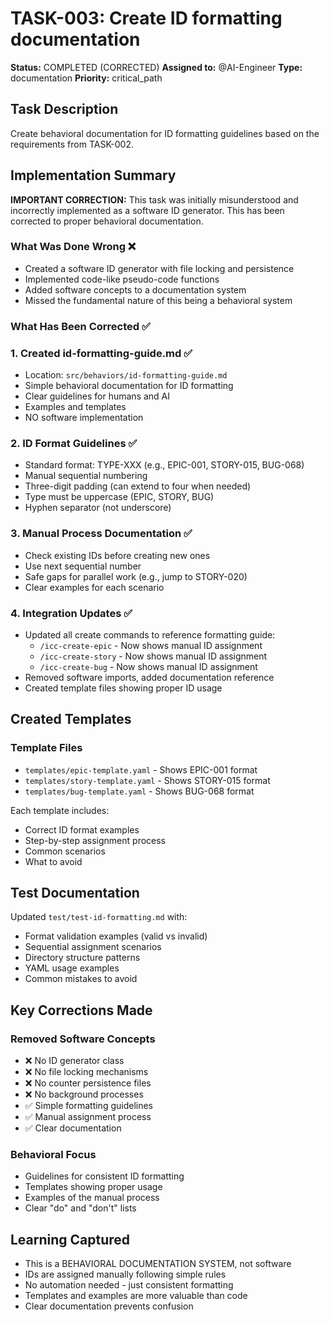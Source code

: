 # TASK-003: Create ID formatting documentation

**Status:** COMPLETED (CORRECTED)
**Assigned to:** @AI-Engineer
**Type:** documentation
**Priority:** critical_path

## Task Description
Create behavioral documentation for ID formatting guidelines based on the requirements from TASK-002.

## Implementation Summary

**IMPORTANT CORRECTION:** This task was initially misunderstood and incorrectly implemented as a software ID generator. This has been corrected to proper behavioral documentation.

### What Was Done Wrong ❌
- Created a software ID generator with file locking and persistence
- Implemented code-like pseudo-code functions
- Added software concepts to a documentation system
- Missed the fundamental nature of this being a behavioral system

### What Has Been Corrected ✅

### 1. **Created id-formatting-guide.md** ✅
- Location: `src/behaviors/id-formatting-guide.md`
- Simple behavioral documentation for ID formatting
- Clear guidelines for humans and AI
- Examples and templates
- NO software implementation

### 2. **ID Format Guidelines** ✅
- Standard format: TYPE-XXX (e.g., EPIC-001, STORY-015, BUG-068)
- Manual sequential numbering
- Three-digit padding (can extend to four when needed)
- Type must be uppercase (EPIC, STORY, BUG)
- Hyphen separator (not underscore)

### 3. **Manual Process Documentation** ✅
- Check existing IDs before creating new ones
- Use next sequential number
- Safe gaps for parallel work (e.g., jump to STORY-020)
- Clear examples for each scenario

### 4. **Integration Updates** ✅
- Updated all create commands to reference formatting guide:
  - `/icc-create-epic` - Now shows manual ID assignment
  - `/icc-create-story` - Now shows manual ID assignment
  - `/icc-create-bug` - Now shows manual ID assignment
- Removed software imports, added documentation reference
- Created template files showing proper ID usage

## Created Templates

### Template Files
- `templates/epic-template.yaml` - Shows EPIC-001 format
- `templates/story-template.yaml` - Shows STORY-015 format
- `templates/bug-template.yaml` - Shows BUG-068 format

Each template includes:
- Correct ID format examples
- Step-by-step assignment process
- Common scenarios
- What to avoid

## Test Documentation
Updated `test/test-id-formatting.md` with:
- Format validation examples (valid vs invalid)
- Sequential assignment scenarios
- Directory structure patterns
- YAML usage examples
- Common mistakes to avoid

## Key Corrections Made

### Removed Software Concepts
- ❌ No ID generator class
- ❌ No file locking mechanisms
- ❌ No counter persistence files
- ❌ No background processes
- ✅ Simple formatting guidelines
- ✅ Manual assignment process
- ✅ Clear documentation

### Behavioral Focus
- Guidelines for consistent ID formatting
- Templates showing proper usage
- Examples of the manual process
- Clear "do" and "don't" lists

## Learning Captured
- This is a BEHAVIORAL DOCUMENTATION SYSTEM, not software
- IDs are assigned manually following simple rules
- No automation needed - just consistent formatting
- Templates and examples are more valuable than code
- Clear documentation prevents confusion